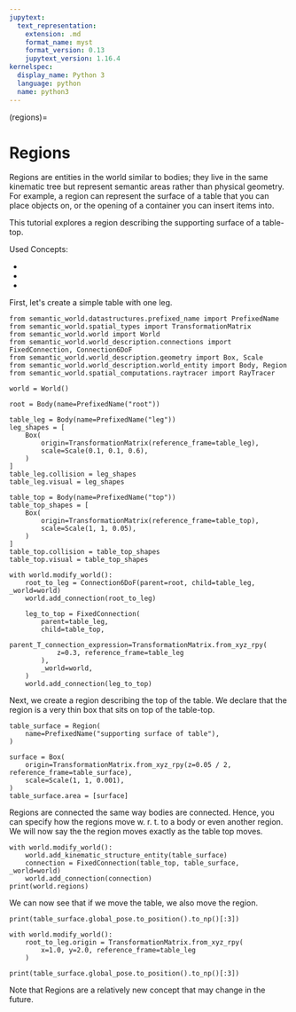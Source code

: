 ```yaml
---
jupytext:
  text_representation:
    extension: .md
    format_name: myst
    format_version: 0.13
    jupytext_version: 1.16.4
kernelspec:
  display_name: Python 3
  language: python
  name: python3
---
```


(regions)=
# Regions

Regions are entities in the world similar to bodies; they live in the same
kinematic tree but represent semantic areas rather than physical geometry.
For example, a region can represent the surface of a table that you can
place objects on, or the opening of a container you can insert items into.

This tutorial explores a region describing the supporting surface of a table-top.

Used Concepts:
- [](creating-custom-bodies)
- [](world-structure-manipulation)
- [](world-state-manipulation)

First, let's create a simple table with one leg.

```{code-cell} ipython3
from semantic_world.datastructures.prefixed_name import PrefixedName
from semantic_world.spatial_types import TransformationMatrix
from semantic_world.world import World
from semantic_world.world_description.connections import FixedConnection, Connection6DoF
from semantic_world.world_description.geometry import Box, Scale
from semantic_world.world_description.world_entity import Body, Region
from semantic_world.spatial_computations.raytracer import RayTracer

world = World()

root = Body(name=PrefixedName("root"))

table_leg = Body(name=PrefixedName("leg"))
leg_shapes = [
    Box(
        origin=TransformationMatrix(reference_frame=table_leg),
        scale=Scale(0.1, 0.1, 0.6),
    )
]
table_leg.collision = leg_shapes
table_leg.visual = leg_shapes

table_top = Body(name=PrefixedName("top"))
table_top_shapes = [
    Box(
        origin=TransformationMatrix(reference_frame=table_top),
        scale=Scale(1, 1, 0.05),
    )
]
table_top.collision = table_top_shapes
table_top.visual = table_top_shapes

with world.modify_world():
    root_to_leg = Connection6DoF(parent=root, child=table_leg, _world=world)
    world.add_connection(root_to_leg)

    leg_to_top = FixedConnection(
        parent=table_leg,
        child=table_top,
        parent_T_connection_expression=TransformationMatrix.from_xyz_rpy(
            z=0.3, reference_frame=table_leg
        ),
        _world=world,
    )
    world.add_connection(leg_to_top)
```

Next, we create a region describing the top of the table. We declare that the region is a very thin box that sits on top of the table-top.

```{code-cell} ipython3
table_surface = Region(
    name=PrefixedName("supporting surface of table"),
)

surface = Box(
    origin=TransformationMatrix.from_xyz_rpy(z=0.05 / 2, reference_frame=table_surface),
    scale=Scale(1, 1, 0.001),
)
table_surface.area = [surface]
```

Regions are connected the same way bodies are connected.
Hence, you can specify how the regions move w. r. t. to a body or even another region.
We will now say the the region moves exactly as the table top moves.

```{code-cell} ipython3
with world.modify_world():
    world.add_kinematic_structure_entity(table_surface)
    connection = FixedConnection(table_top, table_surface, _world=world)
    world.add_connection(connection)
print(world.regions)
```

We can now see that if we move the table, we also move the region.

```{code-cell} ipython3
print(table_surface.global_pose.to_position().to_np()[:3])

with world.modify_world():
    root_to_leg.origin = TransformationMatrix.from_xyz_rpy(
        x=1.0, y=2.0, reference_frame=table_leg
    )

print(table_surface.global_pose.to_position().to_np()[:3])
```

Note that Regions are a relatively new concept that may change in the future.
